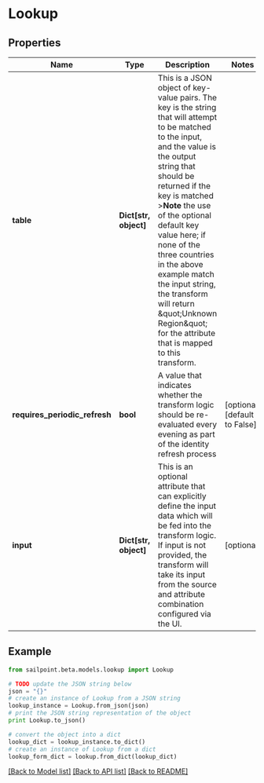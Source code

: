 # Lookup


## Properties

Name | Type | Description | Notes
------------ | ------------- | ------------- | -------------
**table** | **Dict[str, object]** | This is a JSON object of key-value pairs. The key is the string that will attempt to be matched to the input, and the value is the output string that should be returned if the key is matched   &gt;**Note** the use of the optional default key value here; if none of the three countries in the above example match the input string, the transform will return \&quot;Unknown Region\&quot; for the attribute that is mapped to this transform.  | 
**requires_periodic_refresh** | **bool** | A value that indicates whether the transform logic should be re-evaluated every evening as part of the identity refresh process | [optional] [default to False]
**input** | **Dict[str, object]** | This is an optional attribute that can explicitly define the input data which will be fed into the transform logic. If input is not provided, the transform will take its input from the source and attribute combination configured via the UI. | [optional] 

## Example

```python
from sailpoint.beta.models.lookup import Lookup

# TODO update the JSON string below
json = "{}"
# create an instance of Lookup from a JSON string
lookup_instance = Lookup.from_json(json)
# print the JSON string representation of the object
print Lookup.to_json()

# convert the object into a dict
lookup_dict = lookup_instance.to_dict()
# create an instance of Lookup from a dict
lookup_form_dict = lookup.from_dict(lookup_dict)
```
[[Back to Model list]](../README.md#documentation-for-models) [[Back to API list]](../README.md#documentation-for-api-endpoints) [[Back to README]](../README.md)


